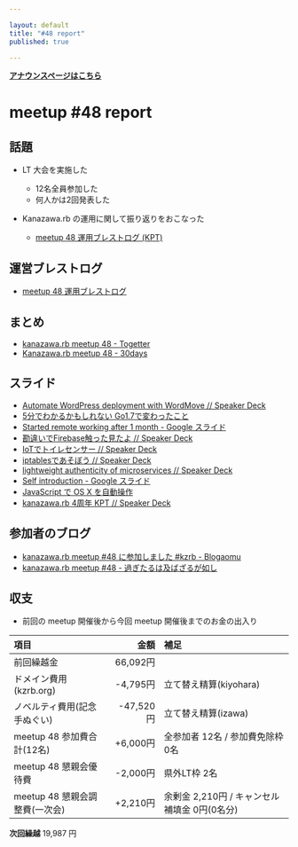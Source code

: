 ```yaml
---

layout: default
title: "#48 report"
published: true

---
```


<div style="text-align: left;"><a href="./"><strong>アナウンスページはこちら</strong></a></div>

# meetup #48 report

## 話題

* LT 大会を実施した
  + 12名全員参加した
  + 何人かは2回発表した

* Kanazawa.rb の運用に関して振り返りをおこなった
  + [meetup 48 運用ブレストログ \(KPT\)](https://github.com/kanazawarb/meetup/wiki/meetup-48-%E9%81%8B%E7%94%A8%E3%83%96%E3%83%AC%E3%82%B9%E3%83%88%E3%83%AD%E3%82%B0-(KPT))


## 運営ブレストログ

* [meetup 48 運用ブレストログ](https://github.com/kanazawarb/meetup/wiki/meetup-48-%E9%81%8B%E7%94%A8%E3%83%96%E3%83%AC%E3%82%B9%E3%83%88%E3%83%AD%E3%82%B0)


## まとめ

* [kanazawa.rb meetup 48 - Togetter](http://togetter.com/li/1014891)
* [Kanazawa.rb meetup 48 - 30days](http://30d.jp/kzrb/38)


## スライド

* [Automate WordPress deployment with WordMove // Speaker Deck](https://speakerdeck.com/wtnabe/automate-wordpress-deployment-with-wordmove)
* [5分でわかるかもしれない Go1\.7で変わったこと](http://go-talks.appspot.com/github.com/t-murano/talks/2016/go1.7/main.slide#1)
* [Started remote working after 1 month \- Google スライド](https://docs.google.com/presentation/d/1aR8p1M_tDF9khmwvFAgzVEGOj9WqLqHwKAv8-27Pmdk/pub)
* [勘違いでFirebase触った見たよ // Speaker Deck](https://speakerdeck.com/cottondesu/kan-wei-idefirebasehong-tutajian-tayo)
* [IoTでトイレセンサー // Speaker Deck](https://speakerdeck.com/izawa/iotdetoiresensa)
* [iptablesであそぼう // Speaker Deck](https://speakerdeck.com/izawa/iptablesdeasobou)
* [lightweight authenticity of microservices // Speaker Deck](https://speakerdeck.com/wtnabe/lightweight-authenticity-of-microservices)
* [Self introduction \- Google スライド](https://docs.google.com/presentation/d/1AxNTc7FSUPeUz1cf7MLElB5kEDp8rlvp3aldQO1u9P0/pub)
* [JavaScript で OS X を自動操作](http://www.slideshare.net/tomokazu/javascript-os-x)
* [kanazawa\.rb 4周年 KPT // Speaker Deck](https://speakerdeck.com/cottondesu/kanazawa-dot-rb-4zhou-nian-kpt)


## 参加者のブログ

* [kanazawa\.rb meetup \#48 に参加しました \#kzrb \- Blogaomu](http://www.blogaomu.com/entry/kzrb48)
* [kanazawa\.rb meetup \#48 \- 過ぎたるは及ばざるが如し](http://cotton-desu.hatenablog.com/entry/2016/08/22/215837)


## 収支

* 前回の meetup 開催後から今回 meetup 開催後までのお金の出入り

|項目                           |金額         |補足                                               |
|:------------------------------|------------:|:--------------------------------------------------|
| 前回繰越金                    |    66,092円 |                                                   |
| ドメイン費用(kzrb.org)        |    -4,795円 | 立て替え精算(kiyohara)                            |
| ノベルティ費用(記念手ぬぐい)  |   -47,520円 | 立て替え精算(izawa)                               |
| meetup 48 参加費合計(12名)    |    +6,000円 | 全参加者 12名 / 参加費免除枠 0名                  |
| meetup 48 懇親会優待費        |    -2,000円 | 県外LT枠 2名                                      |
| meetup 48 懇親会調整費(一次会)|    +2,210円 | 余剰金 2,210円 / キャンセル補填金 0円(0名分)      |

**次回繰越**  19,987 円

